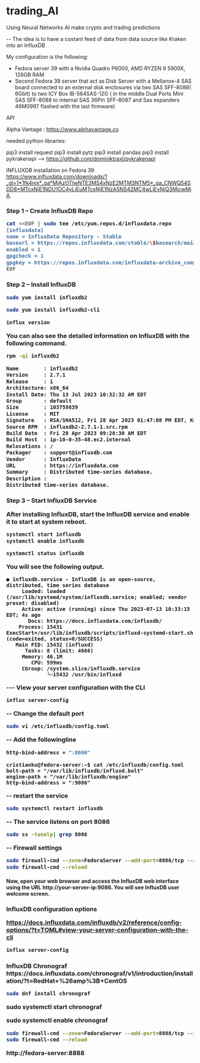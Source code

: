 # trading_AI

Using Neural Networks AI make crypto and trading predictions


-- The idea is to have a costant feed of data from data source like Kraken into an InfluxDB

My configuration is the following:

 - Fedora server 39 with a Nvidia Quadro P6000, AMD RYZEN 9 5900X, 128GB RAM
 - Second Fedora 39 server that act as Disk Server with a Mellanox-4 SAS board connected to an external disk enclosures
via two SAS SFF-8088( 6Gbit) to two ICY Box IB-564SAS-12G 
( in the middle Dual Ports Mini SAS SFF-8088 to internal SAS 36Pin SFF-8087 and Sas expanders 46M0997 
flashed with the last firmware)


API

Alpha Vantage : https://www.alphavantage.co


needed python libraries:

pip3 install request
pip3 install pytz
pip3 install pandas
pip3 install pykrakenapi  --> https://github.com/dominiktraxl/pykrakenapi


INFLUXDB installation on Fedora 39
https://www.influxdata.com/downloads/?_gl=1*1fk4nix*_ga*MjAzOTIwNTE3MS4xNzE2MTM3NTM5*_ga_CNWQ54SDD8*MTcxNjE1NDU1OC4yLjEuMTcxNjE1NzA5NS42MC4wLjEyNjQ3MjcwMjA.

<h3> Step 1 – Create InfluxDB Repo


```bash
cat <<EOF | sudo tee /etc/yum.repos.d/influxdata.repo
[influxdata]
name = InfluxData Repository - Stable
baseurl = https://repos.influxdata.com/stable/\$basearch/main
enabled = 1
gpgcheck = 1
gpgkey = https://repos.influxdata.com/influxdata-archive_compat.key
EOF
```
<h3>Step 2 – Install InfluxDB


```bash
sudo yum install influxdb2
```

```bash
sudo yum install influxdb2-cli
```



```bash
influx version
```

You can also see the detailed information on InfluxDB with the following command.
```bash
rpm -qi influxdb2
```


```bash
Name        : influxdb2
Version     : 2.7.1
Release     : 1
Architecture: x86_64
Install Date: Thu 13 Jul 2023 10:32:32 AM EDT
Group       : default
Size        : 103759839
License     : MIT
Signature   : RSA/SHA512, Fri 28 Apr 2023 01:47:08 PM EDT, Key ID d8ff8e1f7df8b07e
Source RPM  : influxdb2-2.7.1-1.src.rpm
Build Date  : Fri 28 Apr 2023 09:28:30 AM EDT
Build Host  : ip-10-0-35-48.ec2.internal
Relocations : / 
Packager    : support@influxdb.com
Vendor      : InfluxData
URL         : https://influxdata.com
Summary     : Distributed time-series database.
Description :
Distributed time-series database.
```


<h3>Step 3 – Start InfluxDB Service

After installing InfluxDB, start the InfluxDB service and enable it to start at system reboot.


```bash
systemctl start influxdb
systemctl enable influxdb
```

```bash
systemctl status influxdb
```

You will see the following output.

```
● influxdb.service - InfluxDB is an open-source, distributed, time series database
     Loaded: loaded (/usr/lib/systemd/system/influxdb.service; enabled; vendor preset: disabled)
     Active: active (running) since Thu 2023-07-13 10:33:15 EDT; 4s ago
       Docs: https://docs.influxdata.com/influxdb/
    Process: 15431 ExecStart=/usr/lib/influxdb/scripts/influxd-systemd-start.sh (code=exited, status=0/SUCCESS)
   Main PID: 15432 (influxd)
      Tasks: 8 (limit: 4666)
     Memory: 46.1M
        CPU: 599ms
     CGroup: /system.slice/influxdb.service
             └─15432 /usr/bin/influxd
```

--- View your server configuration with the CLI

```bash
influx server-config
```


-- Change the default port
```bash
sudo vi /etc/influxdb/config.toml
```

-- Add the followingline
```bash
http-bind-address = ":8086"
```

```
cristianku@fedora-server:~$ cat /etc/influxdb/config.toml
bolt-path = "/var/lib/influxdb/influxd.bolt"
engine-path = "/var/lib/influxdb/engine"
http-bind-address = ":9086"
```

-- restart the service
```bash
sudo systemctl restart influxdb
```


-- The service listens on port 8086
```bash
sudo ss -tunelp| grep 8086
```

-- Firewall settings 
```bash
sudo firewall-cmd --zone=FedoraServer --add-port=8086/tcp --permanent
sudo firewall-cmd --reload
```

<h4> Now, open your web browser and access the InfluxDB web interface using the URL http://your-server-ip:9086. You will see InfluxDB user welcome screen.

<h3>InfluxDB configuration options

https://docs.influxdata.com/influxdb/v2/reference/config-options/?t=TOML#view-your-server-configuration-with-the-cli

```bash
influx server-config
```
<h3>InfluxDB Chronograf
https://docs.influxdata.com/chronograf/v1/introduction/installation/?t=RedHat+%26amp%3B+CentOS

```bash
sudo dnf install chronograf
```

sudo systemctl start chronograf

sudo systemctl enable chronograf

```bash
sudo firewall-cmd --zone=FedoraServer --add-port=8888/tcp --permanent
sudo firewall-cmd --reload
```


http://fedora-server:8888



